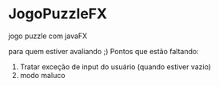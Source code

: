 # JogoPuzzleFX
jogo puzzle com javaFX

para quem estiver avaliando ;)
Pontos que estão faltando:
1. Tratar exceção de input do usuário (quando estiver vazio)
2. modo maluco
